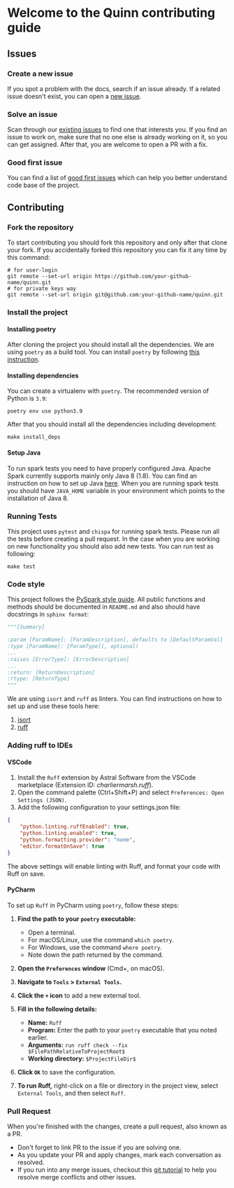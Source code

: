 # Welcome to the Quinn contributing guide

## Issues

### Create a new issue

If you spot a problem with the docs, search if an issue already. If a related issue doesn't exist, you can open a [new issue](https://github.com/MrPowers/quinn/issues/new).

### Solve an issue

Scan through our [existing issues](https://github.com/MrPowers/quinn/issues) to find one that interests you. If you find an issue to work on, make sure that no one else is already working on it, so you can get assigned. After that, you are welcome to open a PR with a fix.

### Good first issue

You can find a list of [good first issues](https://github.com/MrPowers/quinn/issues?q=is%3Aissue+is%3Aopen+label%3A%22good+first+issue%22) which can help you better understand code base of the project.

## Contributing

### Fork the repository

To start contributing you should fork this repository and only after that clone your fork. If you accidentally forked this repository you can fix it any time by this command:

```shell
# for user-login
git remote --set-url origin https://github.com/your-github-name/quinn.git
# for private keys way
git remote --set-url origin git@github.com:your-github-name/quinn.git
```

### Install the project

#### Installing poetry

After cloning the project you should install all the dependencies. We are using `poetry` as a build tool. You can install `poetry` by following [this instruction](https://python-poetry.org/docs/#installation).

#### Installing dependencies

You can create a virtualenv with `poetry`. The recommended version of Python is `3.9`:
```shell
poetry env use python3.9
```

After that you should install all the dependencies including development:
```shell
make install_deps
```

#### Setup Java

To run spark tests you need to have properly configured Java. Apache Spark currently supports mainly only Java 8 (1.8). You can find an instruction on how to set up Java [here](https://www.java.com/en/download/help/download_options.html). When you are running spark tests you should have `JAVA_HOME` variable in your environment which points to the  installation of Java 8.


### Running Tests

This project uses `pytest` and `chispa` for running spark tests. Please run all the tests before creating a pull request. In the case when you are working on new functionality you should also add new tests.
You can run test as following:
```shell
make test
```
### Code style

This project follows the [PySpark style guide](https://github.com/MrPowers/spark-style-guide/blob/main/PYSPARK_STYLE_GUIDE.md). All public functions and methods should be documented in `README.md` and also should have docstrings in `sphinx format`:

```python
"""[Summary]

:param [ParamName]: [ParamDescription], defaults to [DefaultParamVal]
:type [ParamName]: [ParamType](, optional)
...
:raises [ErrorType]: [ErrorDescription]
...
:return: [ReturnDescription]
:rtype: [ReturnType]
"""
```

We are using `isort` and `ruff` as linters. You can find instructions on how to set up and use these tools here:

1. [isort](https://pycqa.github.io/isort/)
2. [ruff](https://github.com/charliermarsh/ruff)

### Adding ruff to IDEs

#### VSCode

1. Install the `Ruff` extension by Astral Software from the VSCode marketplace (Extension ID: *charliermarsh.ruff*).
2. Open the command palette (Ctrl+Shift+P) and select `Preferences: Open Settings (JSON)`.
3. Add the following configuration to your settings.json file:

```json
{
    "python.linting.ruffEnabled": true,
    "python.linting.enabled": true,
    "python.formatting.provider": "none",
    "editor.formatOnSave": true
}
```
The above settings will enable linting with Ruff, and format your code with Ruff on save.

#### PyCharm

To set up `Ruff` in PyCharm using `poetry`, follow these steps:

1. **Find the path to your `poetry` executable:**
   - Open a terminal.
   - For macOS/Linux, use the command `which poetry`.
   - For Windows, use the command `where poetry`.
   - Note down the path returned by the command.

2. **Open the `Preferences` window** (Cmd+, on macOS).
3. **Navigate to `Tools` > `External Tools`.**
4. **Click the `+` icon** to add a new external tool.
5. **Fill in the following details:**
   - **Name:** `Ruff`
   - **Program:** Enter the path to your `poetry` executable that you noted earlier.
   - **Arguments:** `run ruff check --fix $FilePathRelativeToProjectRoot$`
   - **Working directory:** `$ProjectFileDir$`
6. **Click `OK`** to save the configuration.
7. **To run Ruff,** right-click on a file or directory in the project view, select `External Tools`, and then select `Ruff`.

### Pull Request

When you're finished with the changes, create a pull request, also known as a PR.
- Don't forget to link PR to the issue if you are solving one.
- As you update your PR and apply changes, mark each conversation as resolved.
- If you run into any merge issues, checkout this [git tutorial](https://github.com/skills/resolve-merge-conflicts) to help you resolve merge conflicts and other issues.
